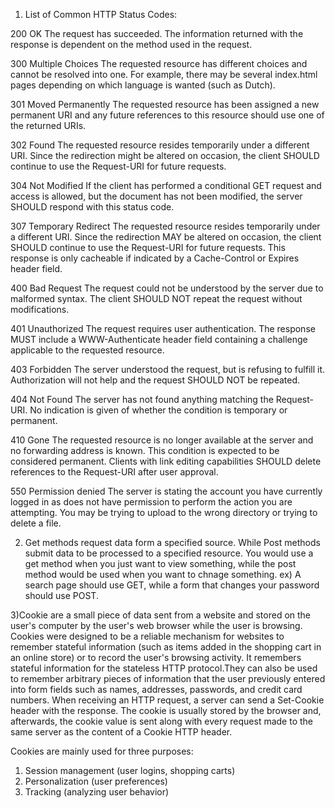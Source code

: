 1) List of Common HTTP Status Codes:

200 OK
The request has succeeded. The information returned with the response is dependent on the method used in the request.

300 Multiple Choices
The requested resource has different choices and cannot be resolved into one. For example, there may be several index.html pages depending on which language is wanted (such as Dutch).

301 Moved Permanently
The requested resource has been assigned a new permanent URI and any future references to this resource should use one of the returned URIs.

302 Found
The requested resource resides temporarily under a different URI. Since the redirection might be altered on occasion, the client SHOULD continue to use the Request-URI for future requests.

304 Not Modified
If the client has performed a conditional GET request and access is allowed, but the document has not been modified, the server SHOULD respond with this status code. 

307 Temporary Redirect
The requested resource resides temporarily under a different URI. Since the redirection MAY be altered on occasion, the client SHOULD continue to use the Request-URI for future requests. This response is only cacheable if indicated by a Cache-Control or Expires header field.

400 Bad Request
The request could not be understood by the server due to malformed syntax. The client SHOULD NOT repeat the request without modifications.

401 Unauthorized
The request requires user authentication. The response MUST include a WWW-Authenticate header field containing a challenge applicable to the requested resource.

403 Forbidden
The server understood the request, but is refusing to fulfill it. Authorization will not help and the request SHOULD NOT be repeated.

404 Not Found
The server has not found anything matching the Request-URI. No indication is given of whether the condition is temporary or permanent.

410 Gone
The requested resource is no longer available at the server and no forwarding address is known. This condition is expected to be considered permanent. Clients with link editing capabilities SHOULD delete references to the Request-URI after user approval.

550 Permission denied
The server is stating the account you have currently logged in as does not have permission to perform the action you are attempting. You may be trying to upload to the wrong directory or trying to delete a file.

2) Get methods request data form a specified source. While Post methods submit data to be processed to a specified resource. You would use a get method when you just want to view something, while the post method would be used when you want to chnage something. ex) A search page should use GET, while a form that changes your password should use POST.

3)Cookie are a small piece of data sent from a website and stored on the user's computer by the user's web browser while the user is browsing. Cookies were designed to be a reliable mechanism for websites to remember stateful information (such as items added in the shopping cart in an online store) or to record the user's browsing activity. It remembers stateful information for the stateless HTTP protocol.They can also be used to remember arbitrary pieces of information that the user previously entered into form fields such as names, addresses, passwords, and credit card numbers. When receiving an HTTP request, a server can send a Set-Cookie header with the response. The cookie is usually stored by the browser and, afterwards, the cookie value is sent along with every request made to the same server as the content of a Cookie HTTP header.

Cookies are mainly used for three purposes:

1) Session management (user logins, shopping carts)
2) Personalization (user preferences)
3) Tracking (analyzing user behavior)



















